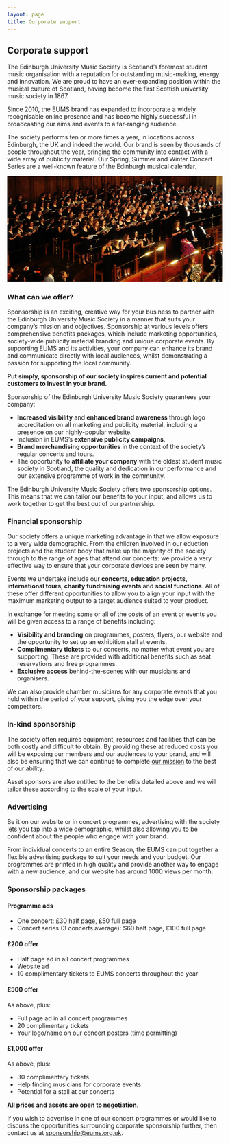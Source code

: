 ```yaml
---
layout: page
title: Corporate support
---
```


## Corporate support

The Edinburgh University Music Society is Scotland’s foremost student music
organisation with a reputation for outstanding music-making, energy and
innovation. We are proud to have an ever-expanding position within the musical
culture of Scotland, having become the first Scottish university music society
in 1867.

Since 2010, the EUMS brand has expanded to incorporate a widely recognisable
online presence and has become highly successful in broadcasting our aims and
events to a far-ranging audience.

The society performs ten or more times a year, in locations across Edinburgh,
the UK and indeed the world. Our brand is seen by thousands of people
throughout the year, bringing the community into contact with a wide array of
publicity material. Our Spring, Summer and Winter Concert Series are a
well-known feature of the Edinburgh musical calendar.

<img alt="Chorus raising the roof of the McEwan Hall." src="/assets/img/concerts/verdi-mcewan.jpg" title="Chorus raising the roof of the McEwan Hall." class="bordered">

### What can we offer?

Sponsorship is an exciting, creative way for your business to partner with the
Edinburgh University Music Society in a manner that suits your company’s
mission and objectives.  Sponsorship at various levels offers comprehensive
benefits packages, which include marketing opportunities, society-wide
publicity material branding and unique corporate events.  By supporting EUMS
and its activities, your company can enhance its brand and communicate directly
with local audiences, whilst demonstrating a passion for supporting the local
community.

**Put simply, sponsorship of our society inspires current and potential
customers to invest in your brand.**

Sponsorship of the Edinburgh University Music Society guarantees your company:

* **Increased visibility** and **enhanced brand awareness** through logo
  accreditation on all marketing and publicity material, including a presence
  on our highly-popular website.
* Inclusion in EUMS’s **extensive publicity campaigns**.
* **Brand merchandising opportunities** in the context of the society’s regular
  concerts and tours.
* The opportunity to **affiliate your company** with the oldest student music
  society in Scotland, the quality and dedication in our performance and our
  extensive programme of work in the community.

The Edinburgh University Music Society offers two sponsorship options. This
means that we can tailor our benefits to your input, and allows us to work
together to get the best out of our partnership.

### Financial sponsorship

Our society offers a unique marketing advantage in that we allow exposure to a
very wide demographic. From the children involved in our eduction projects and
the student body that make up the majority of the society through to the range
of ages that attend our concerts: we provide a very effective way to ensure
that your corporate devices are seen by many.

Events we undertake include our **concerts, education projects, international
tours, charity fundraising events** and **social functions**. All of these
offer different opportunities to allow you to align your input with the maximum
marketing output to a target audience suited to your product.

In exchange for meeting some or all of the costs of an event or events you will
be given access to a range of benefits including:

* **Visibility and branding** on programmes, posters, flyers, our website and
  the opportunity to set up an exhibition stall at events.
* **Complimentary tickets** to our concerts, no matter what event you are
  supporting. These are provided with additional benefits such as seat
  reservations and free programmes.
* **Exclusive access** behind-the-scenes with our musicians and organisers.

We can also provide chamber musicians for any corporate events that you hold
within the period of your support, giving you the edge over your competitors.

### In-kind sponsorship

The society often requires equipment, resources and facilities that can be both
costly and difficult to obtain. By providing these at reduced costs you will be
exposing our members and our audiences to your brand, and will also be ensuring
that we can continue to complete [our mission](/about-us/) to the best of our
ability.

Asset sponsors are also entitled to the benefits detailed above and we will
tailor these according to the scale of your input.

### Advertising

Be it on our website or in concert programmes, advertising with the society lets you tap into a wide demographic, whilst also allowing you to be confident about the people who engage with your brand.

From individual concerts to an entire Season, the EUMS can put together a flexible advertising package to suit your needs and your budget. Our programmes are printed in high quality and provide another way to engage with a new audience, and our website has around 1000 views per month.

### Sponsorship packages

#### Programme ads

* One concert: £30 half page, £50 full page
* Concert series (3 concerts average): $60 half page, £100 full page

#### £200 offer

* Half page ad in all concert programmes
* Website ad
* 10 complimentary tickets to EUMS concerts throughout the year

#### £500 offer

As above, plus:

* Full page ad in all concert programmes
* 20 complimentary tickets
* Your logo/name on our concert posters (time permitting)

#### £1,000 offer

As above, plus:

* 30 complimentary tickets
* Help finding musicians for corporate events
* Potential for a stall at our concerts

**All prices and assets are open to negotiation**.

If you wish to advertise in one of our concert programmes or would like to discuss the opportunities surrounding corporate sponsorship further, then contact us at [sponsorship@eums.org.uk](mailto:sponsorship@eums.org.uk).
